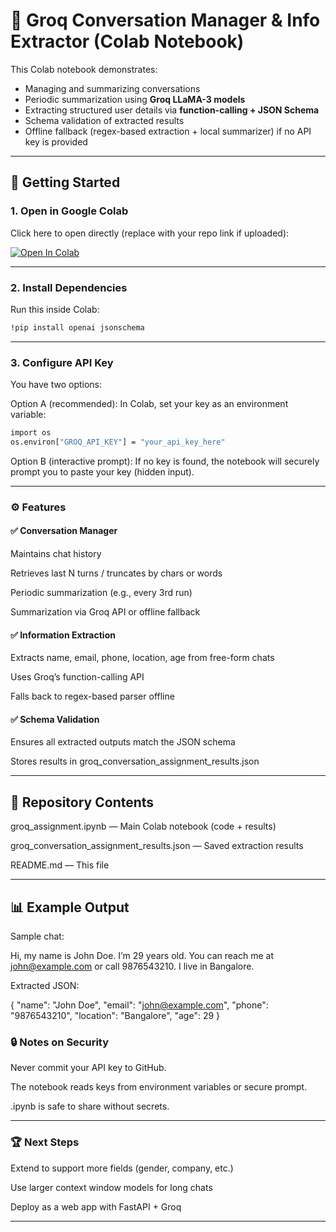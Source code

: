 # 📝 Groq Conversation Manager & Info Extractor (Colab Notebook)

This Colab notebook demonstrates:  
- Managing and summarizing conversations  
- Periodic summarization using **Groq LLaMA-3 models**  
- Extracting structured user details via **function-calling + JSON Schema**  
- Schema validation of extracted results  
- Offline fallback (regex-based extraction + local summarizer) if no API key is provided  

---

## 🚀 Getting Started  

### 1. Open in Google Colab  
Click here to open directly (replace with your repo link if uploaded):  

[![Open In Colab](https://colab.research.google.com/assets/colab-badge.svg)](https://colab.research.google.com/github/your-username/your-repo-name/blob/main/groq_assignment.ipynb)

---

### 2. Install Dependencies  
Run this inside Colab:  
```bash
!pip install openai jsonschema
```

---

### 3. Configure API Key

You have two options:

Option A (recommended):
In Colab, set your key as an environment variable:

```bash
import os
os.environ["GROQ_API_KEY"] = "your_api_key_here"
```


Option B (interactive prompt):
If no key is found, the notebook will securely prompt you to paste your key (hidden input).

---

### ⚙️ Features
#### ✅ Conversation Manager

Maintains chat history

Retrieves last N turns / truncates by chars or words

Periodic summarization (e.g., every 3rd run)

Summarization via Groq API or offline fallback

####  ✅ Information Extraction

Extracts name, email, phone, location, age from free-form chats

Uses Groq’s function-calling API

Falls back to regex-based parser offline

####  ✅ Schema Validation

Ensures all extracted outputs match the JSON schema

Stores results in groq_conversation_assignment_results.json

---

## 📂 Repository Contents

groq_assignment.ipynb — Main Colab notebook (code + results)

groq_conversation_assignment_results.json — Saved extraction results

README.md — This file

---

## 📊 Example Output

Sample chat:

Hi, my name is John Doe. I’m 29 years old. You can reach me at john@example.com or call 9876543210. I live in Bangalore.


Extracted JSON:

{
  "name": "John Doe",
  "email": "john@example.com",
  "phone": "9876543210",
  "location": "Bangalore",
  "age": 29
}

### 🔒 Notes on Security

Never commit your API key to GitHub.

The notebook reads keys from environment variables or secure prompt.

.ipynb is safe to share without secrets.

---

### 🏆 Next Steps

Extend to support more fields (gender, company, etc.)

Use larger context window models for long chats

Deploy as a web app with FastAPI + Groq


---

